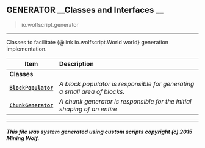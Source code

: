 ## GENERATOR __Classes and Interfaces __

>io.wolfscript.generator

---

Classes to facilitate {@link io.wolfscript.World world} generation implementation.

Item | Description   
--- | :--- 
__Classes__|
__[`BlockPopulator`](BlockPopulator.md)__ | _A block populator is responsible for generating a small area of blocks._ 
__[`ChunkGenerator`](ChunkGenerator.md)__ | _A chunk generator is responsible for the initial shaping of an entire_ 



---



##### This file was system generated using custom scripts copyright (c) 2015 Mining Wolf.
	

